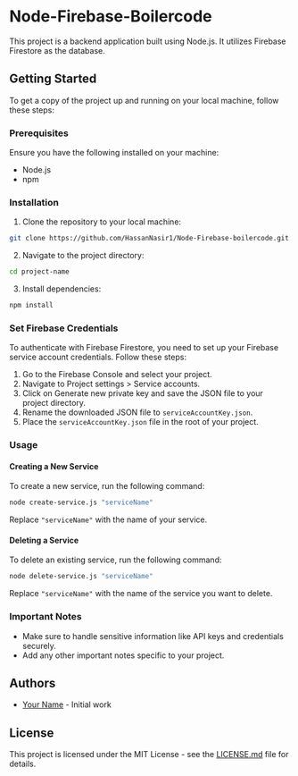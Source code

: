 # Node-Firebase-Boilercode

This project is a backend application built using Node.js. It utilizes Firebase Firestore as the database.

## Getting Started

To get a copy of the project up and running on your local machine, follow these steps:

### Prerequisites

Ensure you have the following installed on your machine:

- Node.js
- npm

### Installation

1. Clone the repository to your local machine:

```bash
git clone https://github.com/HassanNasir1/Node-Firebase-boilercode.git
```

2. Navigate to the project directory:

```bash
cd project-name
```

3. Install dependencies:

```bash
npm install
```

### Set Firebase Credentials

To authenticate with Firebase Firestore, you need to set up your Firebase service account credentials. Follow these steps:

1. Go to the Firebase Console and select your project.
2. Navigate to Project settings > Service accounts.
3. Click on Generate new private key and save the JSON file to your project directory.
4. Rename the downloaded JSON file to `serviceAccountKey.json`.
5. Place the `serviceAccountKey.json` file in the root of your project.

### Usage

#### Creating a New Service

To create a new service, run the following command:

```bash
node create-service.js "serviceName"
```

Replace `"serviceName"` with the name of your service.

#### Deleting a Service

To delete an existing service, run the following command:

```bash
node delete-service.js "serviceName"
```

Replace `"serviceName"` with the name of the service you want to delete.

### Important Notes

- Make sure to handle sensitive information like API keys and credentials securely.
- Add any other important notes specific to your project.

## Authors

- [Your Name](https://github.com/HassanNasir1) - Initial work

## License

This project is licensed under the MIT License - see the [LICENSE.md](LICENSE.md) file for details.
